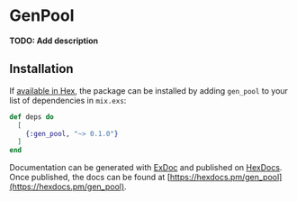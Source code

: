 # GenPool

**TODO: Add description**

## Installation

If [available in Hex](https://hex.pm/docs/publish), the package can be installed
by adding `gen_pool` to your list of dependencies in `mix.exs`:

```elixir
def deps do
  [
    {:gen_pool, "~> 0.1.0"}
  ]
end
```

Documentation can be generated with [ExDoc](https://github.com/elixir-lang/ex_doc)
and published on [HexDocs](https://hexdocs.pm). Once published, the docs can
be found at [https://hexdocs.pm/gen_pool](https://hexdocs.pm/gen_pool).

